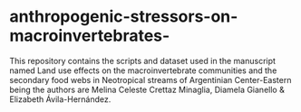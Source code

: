 # anthropogenic-stressors-on-macroinvertebrates-
This repository contains the scripts and dataset used in the manuscript named Land use effects on the macroinvertebrate communities and the secondary food webs in Neotropical streams of Argentinian Center-Eastern being the authors are Melina Celeste Crettaz Minaglia, Diamela Gianello & Elizabeth Ávila-Hernández.

